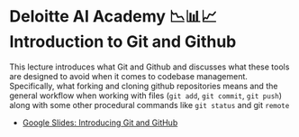 # Deloitte AI Academy 📉📊📈 Introduction to Git and Github

This lecture introduces what Git and Github and discusses what these tools are designed to avoid when it comes to codebase management. Specifically, what forking and cloning github repositories means and the general workflow when working with files (`git add`, `git commit`, `git push`) along with some other procedural commands like `git status` and git `remote`

- [Google Slides: Introducing Git and GitHub](https://docs.google.com/presentation/d/1SOQBauuhUYVO8vyr1bZQjL1_MPkgwi1rhoazlElKZJ4/edit?usp=sharing)

